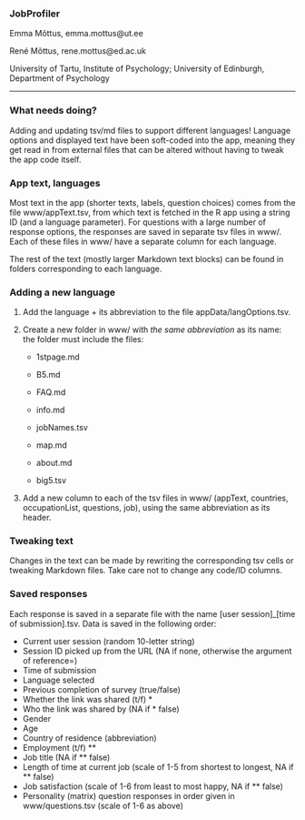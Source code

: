 ### JobProfiler

Emma Mõttus, emma.mottus\@ut.ee

René Mõttus, rene.mottus\@ed.ac.uk

University of Tartu, Institute of Psychology; University of Edinburgh, Department of Psychology

------------------------------------------------------------------------

### What needs doing?

Adding and updating tsv/md files to support different languages! Language options and displayed text have been soft-coded into the app, meaning they get read in from external files that can be altered without having to tweak the app code itself.

### App text, languages

Most text in the app (shorter texts, labels, question choices) comes from the file www/appText.tsv, from which text is fetched in the R app using a string ID (and a language parameter). For questions with a large number of response options, the responses are saved in separate tsv files in www/. Each of these files in www/ have a separate column for each language.

The rest of the text (mostly larger Markdown text blocks) can be found in folders corresponding to each language.

### Adding a new language

1.  Add the language + its abbreviation to the file appData/langOptions.tsv.
2.  Create a new folder in www/ with *the same abbreviation* as its name: the folder must include the files:
    -   1stpage.md

    -   B5.md

    -   FAQ.md

    -   info.md

    -   jobNames.tsv

    -   map.md
    
    -   about.md
    
    -   big5.tsv

3.  Add a new column to each of the tsv files in www/ (appText, countries, occupationList, questions, job), using the same abbreviation as its header.

### Tweaking text

Changes in the text can be made by rewriting the corresponding tsv cells or tweaking Markdown files. Take care not to change any code/ID columns.

### Saved responses

Each response is saved in a separate file with the name \[user session\]\_\[time of submission\].tsv. Data is saved in the following order:
-    Current user session (random 10-letter string)
-    Session ID picked up from the URL (NA if none, otherwise the argument of reference=)
-    Time of submission
-    Language selected
-    Previous completion of survey (true/false)
-    Whether the link was shared (t/f) \*
-    Who the link was shared by (NA if \* false)
-    Gender
-    Age
-    Country of residence (abbreviation)
-    Employment (t/f) \**
-    Job title (NA if \** false)
-    Length of time at current job (scale of 1-5 from shortest to longest, NA if \** false)
-    Job satisfaction (scale of 1-6 from least to most happy, NA if \** false)
-    Personality (matrix) question responses in order given in www/questions.tsv (scale of 1-6 as above)
